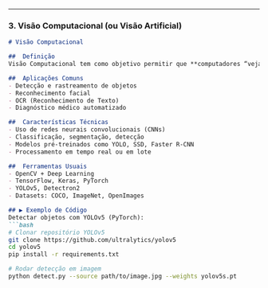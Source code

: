 
---

### 3. Visão Computacional (ou Visão Artificial)

```markdown
# Visão Computacional

##  Definição
Visão Computacional tem como objetivo permitir que **computadores “vejam” e interpretem imagens e vídeos**, replicando ou superando a percepção visual humana para tomada de decisão automatizada.

##  Aplicações Comuns
- Detecção e rastreamento de objetos
- Reconhecimento facial
- OCR (Reconhecimento de Texto)
- Diagnóstico médico automatizado

##  Características Técnicas
- Uso de redes neurais convolucionais (CNNs)
- Classificação, segmentação, detecção
- Modelos pré-treinados como YOLO, SSD, Faster R-CNN
- Processamento em tempo real ou em lote

##  Ferramentas Usuais
- OpenCV + Deep Learning
- TensorFlow, Keras, PyTorch
- YOLOv5, Detectron2
- Datasets: COCO, ImageNet, OpenImages

## ▶️ Exemplo de Código
Detectar objetos com YOLOv5 (PyTorch):
```bash
# Clonar repositório YOLOv5
git clone https://github.com/ultralytics/yolov5
cd yolov5
pip install -r requirements.txt

# Rodar detecção em imagem
python detect.py --source path/to/image.jpg --weights yolov5s.pt
